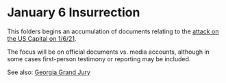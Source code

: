 # January 6 Insurrection

This folders begins an accumulation of documents relating to the [attack on the US Capital on 1/6/21](https://doctorparadox.net/january-6-attack/).

The focus will be on official documents vs. media accounts, although in some cases first-person testimony or reporting may be included.

See also: [Georgia Grand Jury](https://github.com/doctorparadox/historical-texts/tree/master/trump-indictments/GA-grand-jury)

